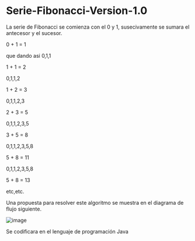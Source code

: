 # Serie-Fibonacci-Version-1.0

La serie de Fibonacci se comienza con el 0 y 1, susecivamente se sumara el antecesor y el sucesor.

0 + 1 = 1

que dando asi 0,1,1

1 + 1 = 2

0,1,1,2

1 + 2 = 3

0,1,1,2,3

2 + 3 = 5

0,1,1,2,3,5

3 + 5 = 8

0,1,1,2,3,5,8

5 + 8 = 11

0,1,1,2,3,5,8

5 + 8 = 13

etc,etc.

Una propuesta para resolver este algoritmo se muestra en el diagrama de flujo siguiente.

![image](https://user-images.githubusercontent.com/41167366/46510365-63cf8d80-c7fd-11e8-82d2-201c87308245.png)


Se codificara en el lenguaje de programación Java

